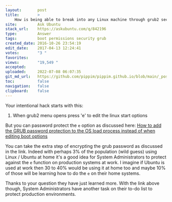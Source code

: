 ```yaml
---
layout:       post
title:        >
    How is being able to break into any Linux machine through grub2 secure?
site:         Ask Ubuntu
stack_url:    https://askubuntu.com/q/842196
type:         Answer
tags:         boot permissions security grub
created_date: 2016-10-26 23:54:19
edit_date:    2017-04-13 12:24:41
votes:        "3 "
favorites:    
views:        "19,549 "
accepted:     
uploaded:     2022-07-08 06:07:35
git_md_url:   https://github.com/pippim/pippim.github.io/blob/main/_posts/2016/2016-10-26-How-is-being-able-to-break-into-any-Linux-machine-through-grub2-secure_.md
toc:          false
navigation:   false
clipboard:    false
---
```


Your intentional hack starts with this:

 1. When grub2 menu opens press 'e' to edit the linux start options

But you can password protect the `e` option as discussed here: [How to add the GRUB password protection to the OS load process instead of when editing boot options][1]

You can take the extra step of encrypting the grub password as discussed in the link. Indeed with perhaps 3% of the population (wild guess) using Linux / Ubuntu at home it's a good idea for System Administrators to protect against the `e` function on production systems at work. I imagine if Ubuntu is used at work then 30 to 40% would be using it at home too and maybe 10% of those will be learning how to do the `e` on their home systems.

Thanks to your question they have just learned more. With the link above though, System Administrators have another task on their to-do list to protect production environments.


  [1]: https://askubuntu.com/questions/370693/how-to-add-the-grub-password-protection-to-the-os-load-process-instead-of-when-e
